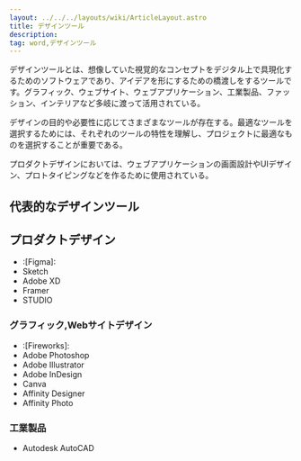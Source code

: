 ```yaml
---
layout: ../../../layouts/wiki/ArticleLayout.astro
title: デザインツール
description:
tag: word,デザインツール
---
```


デザインツールとは、想像していた視覚的なコンセプトをデジタル上で具現化するためのソフトウェアであり、アイデアを形にするための橋渡しをするツールです。グラフィック、ウェブサイト、ウェブアプリケーション、工業製品、ファッション、インテリアなど多岐に渡って活用されている。

デザインの目的や必要性に応じてさまざまなツールが存在する。最適なツールを選択するためには、それぞれのツールの特性を理解し、プロジェクトに最適なものを選択することが重要である。

プロダクトデザインにおいては、ウェブアプリケーションの画面設計やUIデザイン、プロトタイピングなどを作るために使用されている。

## 代表的なデザインツール

## プロダクトデザイン
- :[Figma]:
- Sketch
- Adobe XD
- Framer
- STUDIO

### グラフィック,Webサイトデザイン
- :[Fireworks]:
- Adobe Photoshop
- Adobe Illustrator
- Adobe InDesign
- Canva
- Affinity Designer
- Affinity Photo

### 工業製品
- Autodesk AutoCAD


